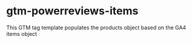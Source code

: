 # gtm-powerreviews-items
This GTM tag template populates the products object based on the GA4 items object
